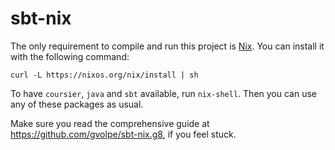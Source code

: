 # sbt-nix

The only requirement to compile and run this project is [Nix](https://nixos.org/download.html). You can install it with the following command:

```shell
curl -L https://nixos.org/nix/install | sh
```

To have `coursier`, `java` and `sbt` available, run `nix-shell`. Then you can use any of these packages as usual.

Make sure you read the comprehensive guide at https://github.com/gvolpe/sbt-nix.g8, if you feel stuck.
